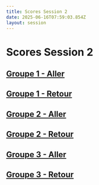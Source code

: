 ```yaml
---
title: Scores Session 2
date: 2025-06-16T07:59:03.854Z
layout: session
---
```


# Scores Session 2


## [Groupe 1 - Aller](/scores/session-2/groupe-1/aller/)
## [Groupe 1 - Retour](/scores/session-2/groupe-1/retour/)


## [Groupe 2 - Aller](/scores/session-2/groupe-2/aller/)
## [Groupe 2 - Retour](/scores/session-2/groupe-2/retour/)


## [Groupe 3 - Aller](/scores/session-2/groupe-3/aller/)
## [Groupe 3 - Retour](/scores/session-2/groupe-3/retour/)

